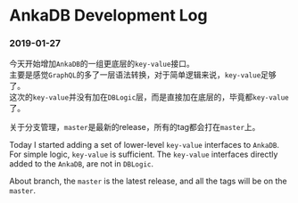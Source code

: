 # AnkaDB Development Log

### 2019-01-27

今天开始增加``AnkaDB``的一组更底层的``key-value``接口。  
主要是感觉``GraphQL``的多了一层语法转换，对于简单逻辑来说，``key-value``足够了。  
这次的``key-value``并没有加在``DBLogic``层，而是直接加在底层的，毕竟都``key-value``了。  

关于分支管理，``master``是最新的release，所有的tag都会打在``master``上。  

Today I started adding a set of lower-level ``key-value`` interfaces to ``AnkaDB``.
For simple logic, ``key-value`` is sufficient.
The ``key-value`` interfaces directly added to the ``AnkaDB``, are not in ``DBLogic``.

About branch, the ``master`` is the latest release, and all the tags will be on the ``master``.